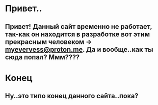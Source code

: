 # Привет..
## Привет! Данный сайт временно не работает, так-как он находится в разработке вот этим прекрасным человеком -> myevervess@proton.me. Да и вообще..как ты сюда попал? Ммм????

# Конец
## Ну..это типо конец данного сайта..пока?
